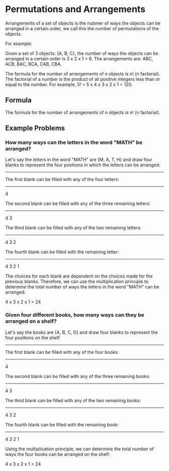 # Permutations and Arrangements

Arrangements of a set of objects is the nubmer of ways the objects can be arranged in 
a certain order, we call this the number of permutations of the objects.

For example:

Given a set of 3 objects: {A, B, C}, the number of ways the objects can be arranged in
a certain order is 3 x 2 x 1 = 6. The arrangements are: ABC, ACB, BAC, BCA, CAB, CBA.

The formula for the number of arrangements of n objects is n! (n factorial). The factorial
of a number is the product of all positive integers less than or equal to the number. For
example, 5! = 5 x 4 x 3 x 2 x 1 = 120.

## Formula

The formula for the number of arrangements of n objects is n! (n factorial).

## Example Problems

### How many ways can the letters in the word "MATH" be arranged?

Let's say the letters in the word "MATH" are {M, A, T, H} and draw four blanks to represent
the four positions in which the letters can be arranged:

_ _ _ _

The first blank can be filled with any of the four letters:

_ _ _ _
4

The second blank can be filled with any of the three remaining letters:

_ _ _ _
4 3

The third blank can be filled with any of the two remaining letters:

_ _ _ _
4 3 2

The fourth blank can be filled with the remaining letter:

_ _ _ _
4 3 2 1

The choices for each blank are dependent on the choices made for the previous blanks. Therefore,
we can use the multiplication principle to determine the total number of ways the letters in the
word "MATH" can be arranged:

4 x 3 x 2 x 1 = 24

### Given four different books, how many ways can they be arranged on a shelf?

Let's say the books are {A, B, C, D} and draw four blanks to represent the four positions on the
shelf:

_ _ _ _

The first blank can be filled with any of the four books:

_ _ _ _
4

The second blank can be filled with any of the three remaining books:

_ _ _ _
4 3

The third blank can be filled with any of the two remaining books:

_ _ _ _
4 3 2

The fourth blank can be filled with the remaining book:

_ _ _ _
4 3 2 1

Using the multiplication principle, we can determine the total number of ways the four books can be
arranged on the shelf:

4 x 3 x 2 x 1 = 24
